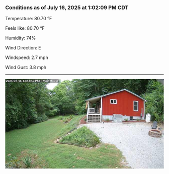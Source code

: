 ### Conditions as of July 16, 2025 at 1:02:09 PM CDT 

Temperature: 80.70 &deg;F

Feels like: 80.70 &deg;F

Humidity: 74%

Wind Direction: E

Windspeed: 2.7 mph

Wind Gust: 3.8 mph

---

<img src="./images/latest.jpeg"/>

